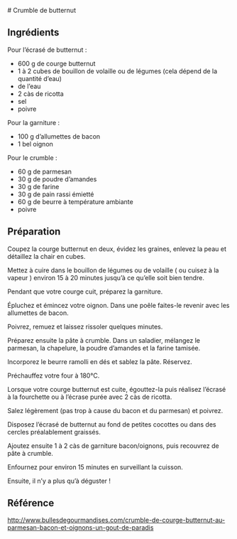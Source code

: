 # Crumble de butternut


## Ingrédients

Pour l’écrasé de butternut :
- 600 g de courge butternut
- 1 à 2 cubes de bouillon de volaille ou de légumes (cela dépend de la quantité d’eau)
- de l’eau
- 2 càs de ricotta
- sel
- poivre

Pour la garniture :
- 100 g d’allumettes de bacon
- 1 bel oignon

Pour le crumble :
- 60 g de parmesan
- 30 g de poudre d’amandes
- 30 g de farine
- 30 g de pain rassi émietté
- 60 g de beurre à température ambiante
- poivre


## Préparation

Coupez la courge butternut en deux, évidez les graines, enlevez la peau et détaillez la chair en cubes.

Mettez à cuire dans le bouillon de légumes ou de volaille ( ou cuisez à la vapeur ) environ 15 à 20 minutes jusqu’à ce qu’elle soit bien tendre.

Pendant que votre courge cuit, préparez la garniture.

Épluchez et émincez votre oignon. Dans une poêle faites-le revenir avec les allumettes de bacon.

Poivrez, remuez et laissez rissoler quelques minutes.

Préparez ensuite la pâte à crumble. Dans un saladier, mélangez le parmesan, la chapelure, la poudre d’amandes et la farine tamisée.

Incorporez le beurre ramolli en dés et sablez la pâte. Réservez.

Préchauffez votre four à 180°C.

Lorsque votre courge butternut est cuite, égouttez-la puis réalisez l’écrasé à la fourchette ou à l’écrase purée avec 2 càs de ricotta.

Salez légèrement (pas trop à cause du bacon et du parmesan) et poivrez.

Disposez l’écrasé de butternut au fond de petites cocottes ou dans des cercles préalablement graissés.

Ajoutez ensuite 1 à 2 càs de garniture bacon/oignons, puis recouvrez de pâte à crumble.

Enfournez pour environ 15 minutes en surveillant la cuisson.

Ensuite, il n’y a plus qu’à déguster !


## Référence

http://www.bullesdegourmandises.com/crumble-de-courge-butternut-au-parmesan-bacon-et-oignons-un-gout-de-paradis
